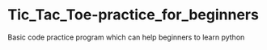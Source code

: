 # Tic_Tac_Toe-practice_for_beginners
Basic code practice program which can help beginners to learn python
